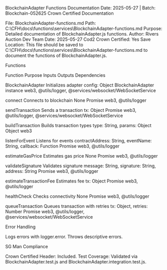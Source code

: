 BlockchainAdapter Functions Documentation
Date: 2025-05-27 | Batch: Blockchain-052625
Crown Certified Documentation

File: BlockchainAdapter-functions.md
Path: C:\CFH\docs\functions\services\BlockchainAdapter-functions.md
Purpose: Detailed documentation of BlockchainAdapter.js functions.
Author: Rivers Auction Dev Team
Date: 2025-05-27
Cod2 Crown Certified: Yes
Save Location: This file should be saved to C:\CFH\docs\functions\services\BlockchainAdapter-functions.md to document the functions of BlockchainAdapter.js.

Functions



Function
Purpose
Inputs
Outputs
Dependencies



BlockchainAdapter
Initializes adapter
config: Object
BlockchainAdapter instance
web3, @utils/logger, @services/websocket/WebSocketService


connect
Connects to blockchain
None
Promise<void>
web3, @utils/logger


sendTransaction
Sends a transaction
tx: Object
Promise<Object>
web3, @utils/logger, @services/websocket/WebSocketService


buildTransaction
Builds transaction types
type: String, params: Object
Object
web3


listenForEvent
Listens for events
contractAddress: String, eventName: String, callback: Function
Promise<void>
web3, @utils/logger


estimateGasPrice
Estimates gas price
None
Promise<Number>
web3, @utils/logger


validateSignature
Validates signature
message: String, signature: String, address: String
Promise<Boolean>
web3, @utils/logger


estimateTransactionFee
Estimates fee
tx: Object
Promise<Number>
web3, @utils/logger


healthCheck
Checks connectivity
None
Promise<Object>
web3, @utils/logger


queueTransaction
Queues transaction with retries
tx: Object, retries: Number
Promise<Object>
web3, @utils/logger, @services/websocket/WebSocketService


Error Handling

Logs errors with logger.error.
Throws descriptive errors.

SG Man Compliance

Crown Certified Header: Included.
Test Coverage: Validated via BlockchainAdapter.test.js and BlockchainAdapter.integration.test.js.

